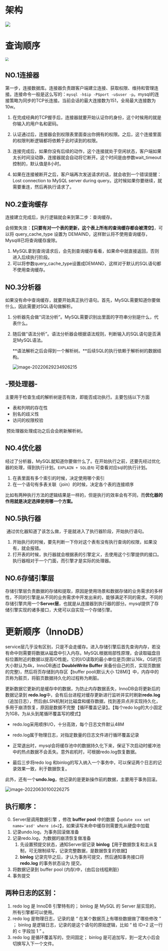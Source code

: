 # 架构

![](https://lizhuo-file.oss-cn-hangzhou.aliyuncs.com/img/Snipaste_2022-05-29_21-22-00.png)

# 查询顺序

<img src="https://lizhuo-file.oss-cn-hangzhou.aliyuncs.com/img/Snipaste_2022-05-29_21-43-13.png" style="zoom:67%;" />

## NO.1连接器

第一步，连接数据库。连接器负责跟客户端建立连接、获取权限、维持和管理连接。连接命令一般是这么写的：`mysql -h$ip -P$port -u$user -p`。mysql的连接策略为同步的TCP长连接。当前会话的最大连接数为151，全局最大连接数为10w。

1. 在完成经典的TCP握手后，连接器就要开始认证你的身份，这个时候用的就是你输入的用户名和密码。
2. 认证通过后，连接器会到权限表里面查出你拥有的权限。之后，这个连接里面的权限判断逻辑都将依赖于此时读到的权限。

3. 连接完成后，如果你没有后续的动作，这个连接就处于空闲状态，客户端如果太长时间没动静，连接器就会自动将它断开。这个时间是由参数wait_timeout控制的，默认值是8小时。
4. 如果在连接被断开之后，客户端再次发送请求的话，就会收到一个错误提醒： Lost connection to MySQL server during query。这时候如果你要继续，就需要重连，然后再执行请求了。

## NO.2查询缓存

连接建立完成后，执行逻辑就会来到第二步：查询缓存。

会频繁失效：**【只要有对一个表的更新，这个表上所有的查询缓存都会被清空】**，可以将 query_cache_type 设置为 DEMAIND，这样默认将不使用查询缓存，Mysql8已将查询缓存废除。

1. MySQL拿到查询请求后，会先到查询缓存看看，如果命中就直接返回，否则进入后续执行阶段。
2. 可以将参数query_cache_type设置成DEMAND，这样对于默认的SQL语句都不使用查询缓存。

## NO.3分析器

如果没有命中查询缓存，就要开始真正执行语句。首先，MySQL需要知道你要做什么，因此需要对SQL语句做解析。

1. 分析器先会做“词法分析”。MySQL需要识别出里面的字符串分别是什么，代表什么。

2. 随后做“语法分析”。语法分析器会根据语法规则，判断输入的SQL语句是否满足MySQL语法。

   **语法解析之后会得到一个解析树。**后续SQL的执行依赖于解析树的数据结构。

   ![image-20220629234926215](https://lizhuo-file.oss-cn-hangzhou.aliyuncs.com/img/image-20220629234926215.png)

## **-预处理器-**

​		主要用于检查生成的解析树是否有效，即能否成功执行。主要包括以下方面

+ 表和列明的存在性
+ 别名的歧义性
+ 访问的权限校验

​		预处理器处理成功之后会会刷新解析树。

## NO.4优化器

​		经过了分析器，MySQL就知道你要做什么了。在开始执行之前，还要先经过优化器的处理，得到执行计划。`EXPLAIN + SQL语句` 可查看对应sql的执行计划。

1. 在表里面有多个索引的时候，决定使用哪个索引
2. 在一个语句有多表关联（join）的时候，决定各个表的连接顺序

​		比如有两种执行方法的逻辑结果是一样的，但是执行的效率会有不同，而**优化器的作用就是决定选择使用哪一个方案。**

## NO.5执行器

​		通过优化器知道了该怎么做，于是就进入了执行器阶段，开始执行语句。

1. 开始执行的时候，要先判断一下你对这个表有没有执行查询的权限，如果没有，就会报错。
2. 打开表的时候，执行器就会根据表的引擎定义，去使用这个引擎提供的接口。执行器相对于一个门面，而引擎才是实际的处理器。

## NO.6存储引擎层

​		存储引擎层负责数据的存储和提取，原因是使用场景和数据存储的业务需求的多样性，不同的引擎是从不同的业务需求中开发出来的，能够满足不同的需求。不同的存储引擎共用一个**Server层**，也就是从连接器到执行器的部分。mysql提供了存储引擎实现的诸多接口，大佬可以自实现一个存储引擎。



# 更新顺序（InnoDB）

​		service层几乎没有区别，只是不会走缓存。进入存储引擎后首先查询内存，若没有命中则需要将数据从磁盘中引入内存。MySQL根据局部性原理，会读取磁盘目标位置附近的数据以提高IO性能，它的I/O读取的最小单位是页(默认16k，OS的页大小默认为4k，InnoDB通过 **DoubleWrite Buffer** 来备份自己的页，实现页数据的完整)，然后将页存储到内存区【buffer pool(默认大小 128M)】中，内存中的页称为脏页，将脏页数据持久化的过程称为刷脏。 

​		更新数据它更新的是缓存中的数据，为防止内存数据丢失，InnoDB会将更新后的数据记录到 **redo.log**中，会有后台进程对缓存更新进行监听并实时刷新**redo.log**（追加日志），然后由LSN机制对比磁盘和缓存数据，找到差异点并实现持久化，多用于崩溃恢复，原因是数据不完整【循环覆盖记录】。【每个redo log的大小固定为1GB，为从头到尾循环覆盖写的模式】

+ redo.log采用顺序I/O，十分高效，每个日志文件默认48M	
+ redo.log属于物理日志，对指定数量的日志文件进行循环覆盖记录

+ 正常退出时，mysql会将缓存池中的数据持久化下来，保证下次启动时缓冲池中的热点数据不会丢失。意外宕机时，可根据redo.log恢复数据。
+ 最后三步将redo log 和binlog的写入纳入一个事务中，可以保证两个日志的记录效果一致，利于数据恢复。

​		此外，还有一个**undo.log**，他记录的是更新操作前的数据，主要用于事务回滚。

![image-20220630100226275](https://lizhuo-file.oss-cn-hangzhou.aliyuncs.com/img/image-20220630100226275.png)

## **执行顺序：**

0. Server层调用数据引擎 ，修改 **buffer pool** 中的数据【`update xxx set name='asd' where id=2`】，如果读写未命中缓存则需要先从硬盘中加载
1. 记录undo.log，为事务回滚做准备
2. 记录redo.log，为数据的崩溃恢复做准备
   1. 先设置预提交状态，通知Server层记录 **binlog**【用于数据恢复和主从复制，可无限制续写，记录完整数据，是数据恢复的依据】
   2. **binlog** 记录完毕之后，才认为事务可提交，然后通知事务接口将 **redo.log** 的事务状态设为 提交。
3. 将数据记录到 buffer pool (内存)中，{由后台线程刷脏}
4. 事务提交

## 两种日志的区别：

1. redo log 是 InnoDB 引擎特有的； binlog 是 MySQL 的 Server 层实现的，所有引擎都可以使用。
2. redo log 是物理日志，记录的是 “ 在某个数据页上有哪些数据做了哪些修改 ” ； binlog 是逻辑日志，记录的是这个语句的原始逻辑，比如 “ 给 ID=2 这一行的 c 字段加 1 ” 。
3. redo log 是循环覆盖写的，空间固定； binlog 是可追加写，到一定大小后会切换写入下一个文件。 

